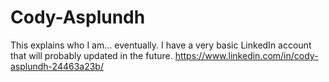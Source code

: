 # Cody-Asplundh
This explains who I am... eventually.
I have a very basic LinkedIn account that will probably updated in the future.
https://www.linkedin.com/in/cody-asplundh-24463a23b/
